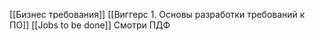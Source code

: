 [[Бизнес требования]]
[[Виггерс 1. Основы разработки требований к ПО]]
[[Jobs to be done]]
Смотри ПДФ